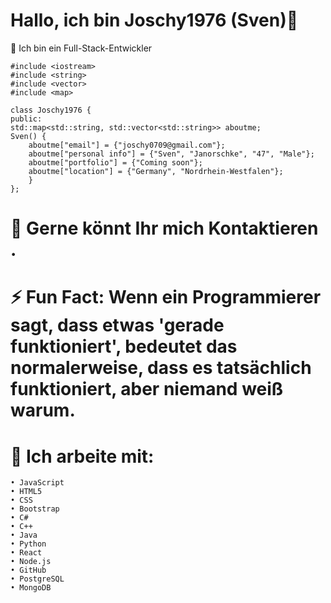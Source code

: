 # Hallo, ich bin Joschy1976 (Sven)👋



 Ich bin ein Full-Stack-Entwickler


    
    #include <iostream>
    #include <string>
    #include <vector>
    #include <map>

    class Joschy1976 {
    public:
    std::map<std::string, std::vector<std::string>> aboutme;
    Sven() {
        aboutme["email"] = {"joschy0709@gmail.com"};
        aboutme["personal info"] = {"Sven", "Janorschke", "47", "Male"};
        aboutme["portfolio"] = {"Coming soon"};
        aboutme["location"] = {"Germany", "Nordrhein-Westfalen"};
        }
    };
# 💬 Gerne könnt Ihr mich Kontaktieren .

# ⚡ Fun Fact: Wenn ein Programmierer sagt, dass etwas 'gerade funktioniert', bedeutet das    	 	           normalerweise, dass es tatsächlich funktioniert, aber niemand weiß warum.

# 🤔 Ich arbeite mit:
   
    • JavaScript
    • HTML5
    • CSS
    • Bootstrap
    • C#
    • C++
    • Java
    • Python
    • React
    • Node.js
    • GitHub
    • PostgreSQL
    • MongoDB



